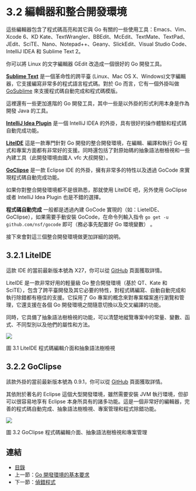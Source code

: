 # 3.2 編輯器和整合開發環境

這些編輯器包含了程式碼高亮和其它與 Go 有關的一些使用工具：Emacs、Vim、Xcode 6、KD Kate、TextWrangler、BBEdit、McEdit、TextMate、TextPad、JEdit、SciTE、Nano、Notepad++、Geany、SlickEdit、Visual Studio Code、IntelliJ IDEA 和 Sublime Text 2。

你可以將 Linux 的文字編輯器 GEdit 改造成一個很好的 Go 開發工具。

**[Sublime Text](http://www.sublimetext.com)** 是一個革命性的跨平臺 (Linux、Mac OS X、Windows)文字編輯器，它支援編寫非常多的程式語言程式碼。對於 Go 而言，它有一個外掛叫做 [GoSublime](https://github.com/DisposaBoy/GoSublime) 來支援程式碼自動完成和程式碼模版。

這裡還有一些更加進階的 Go 開發工具，其中一些是以外掛的形式利用本身是作為開發 Java 的工具。

**[IntelliJ Idea Plugin](https://github.com/go-lang-plugin-org/go-lang-idea-plugin)** 是一個 IntelliJ IDEA 的外掛，具有很好的操作體驗和程式碼自動完成功能。

**[LiteIDE](https://github.com/visualfc/liteide)** 這是一款專門針對 Go 開發的整合開發環境，在編輯、編譯和執行 Go 程式和專案方面都有非常好的支援。同時還包括了對原始碼的抽象語法樹檢視和一些內建工具（此開發環境由國人 vfc 大叔開發）。

**[GoClipse](https://github.com/GoClipse/goclipse)** 是一款 Eclipse IDE 的外掛，擁有非常多的特性以及透過 GoCode 來實現程式碼自動完成功能。

如果你對整合開發環境都不是很熟悉，那就使用 LiteIDE 吧，另外使用 GoClipse 或者 IntelliJ Idea Plugin 也是不錯的選擇。

**程式碼自動完成** 一般都是透過內建 GoCode 實現的（如：LieteIDE、GoClipse），如果需要手動安裝 GoCode，在命令列輸入指令 `go get -u github.com/nsf/gocode` 即可（務必事先配置好 Go 環境變數）
。

接下來會對這三個整合開發環境做更加詳細的說明。

## 3.2.1 LiteIDE

這款 IDE 的當前最新版本號為 X27，你可以從 [GitHub](https://github.com/visualfc/liteide) 頁面獲取詳情。

LiteIDE 是一款非常好用的輕量級 Go 整合開發環境（基於 QT、Kate 和 SciTE），包含了跨平臺開發及其它必要的特性，對程式碼編寫、自動自動完成和執行除錯都有極佳的支援。它採用了 Go 專案的概念來對專案檔案進行瀏覽和管理，它還支援在各個 Go 開發環境之間隨意切換以及交叉編譯的功能。

同時，它具備了抽象語法樹檢視的功能，可以清楚地縱覽專案中的常量、變數、函式、不同型別以及他們的屬性和方法。

![](images/3.2.liteide.jpg?raw=true)

圖 3.1 LiteIDE 程式碼編輯介面和抽象語法樹檢視

## 3.2.2 GoClipse

該款外掛的當前最新版本號為 0.9.1，你可以從 [GitHub](https://github.com/GoClipse/goclipse) 頁面獲取詳情。

其依附於著名的 Eclipse 這個大型開發環境，雖然需要安裝 JVM 執行環境，但卻可以很容易地享有 Eclipse 本身所具有的諸多功能。這是一個非常好的編輯器，完善的程式碼自動完成、抽象語法樹檢視、專案管理和程式除錯功能。

![](images/3.2.goclipse.jpg?raw=true)

圖 3.2 GoClipse 程式碼編輯介面、抽象語法樹檢視和專案管理

## 連結

- [目錄](directory.md)
- 上一節：[Go 開發環境的基本要求](03.1.md)
- 下一節：[偵錯程式](03.3.md)

